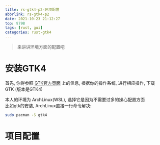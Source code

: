 ```yaml
---
title: rs-gtk4-p2-环境配置
abbrlink: rs-gtk4-p2
date: 2021-10-23 21:12:27
top: 9798
tags: [rust, gui]
categories: rust-gtk4
---
```

> 来讲讲环境方面的配置吧
<!-- more -->
# 安装GTK4
首先, 你得参照 [GTK官方页面](https://www.gtk.org/docs/installations/) 上的信息, 根据你的操作系统, 进行相应操作, 下载 GTK (版本是GTK4)  

本人的环境为 ArchLinux(WSL), 选择它是因为不需要过多的操心配置方面  
比如gtk的安装, ArchLinux直接一行命令解决:  

```bash
sudo pacman -S gtk4
```
# 项目配置
  

